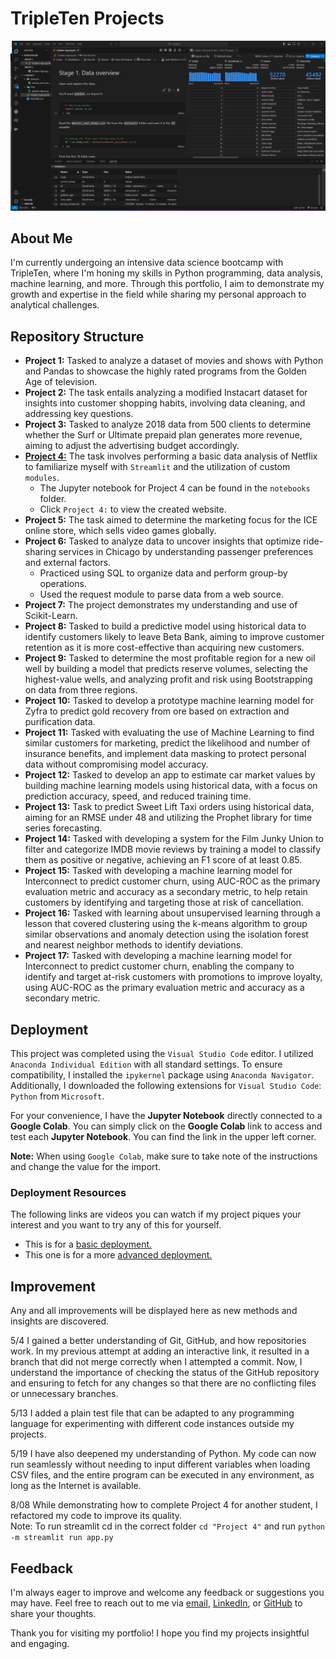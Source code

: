# TripleTen Projects

![Golden Age](./src/img/golden-age.png)

## About Me

I'm currently undergoing an intensive data science bootcamp with TripleTen, where I'm honing my skills in Python programming, data analysis, machine learning, and more. Through this portfolio, I aim to demonstrate my growth and expertise in the field while sharing my personal approach to analytical challenges.

## Repository Structure

- **Project 1:** Tasked to analyze a dataset of movies and shows with Python and Pandas to showcase the highly rated programs from the Golden Age of television.
- **Project 2:** The task entails analyzing a modified Instacart dataset for insights into customer shopping habits, involving data cleaning, and addressing key questions.
- **Project 3:** Tasked to analyze 2018 data from 500 clients to determine whether the Surf or Ultimate prepaid plan generates more revenue, aiming to adjust the advertising budget accordingly.
- **[Project 4:](https://data-science-sj64.onrender.com/)** The task involves performing a basic data analysis of Netflix to familiarize myself with `Streamlit` and the utilization of custom `modules`.
  - The Jupyter notebook for Project 4 can be found in the `notebooks` folder.
  - Click `Project 4:` to view the created website.
- **Project 5:** The task aimed to determine the marketing focus for the ICE online store, which sells video games globally.
- **Project 6:** Tasked to analyze data to uncover insights that optimize ride-sharing services in Chicago by understanding passenger preferences and external factors.  
  - Practiced using SQL to organize data and perform group-by operations.
  - Used the request module to parse data from a web source.
- **Project 7:** The project demonstrates my understanding and use of Scikit-Learn.
- **Project 8:** Tasked to build a predictive model using historical data to identify customers likely to leave Beta Bank, aiming to improve customer retention as it is more cost-effective than acquiring new customers.
- **Project 9:** Tasked to determine the most profitable region for a new oil well by building a model that predicts reserve volumes, selecting the highest-value wells, and analyzing profit and risk using Bootstrapping on data from three regions.
- **Project 10:** Tasked to develop a prototype machine learning model for Zyfra to predict gold recovery from ore based on extraction and purification data.
- **Project 11:** Tasked with evaluating the use of Machine Learning to find similar customers for marketing, predict the likelihood and number of insurance benefits, and implement data masking to protect personal data without compromising model accuracy.
- **Project 12:** Tasked to develop an app to estimate car market values by building machine learning models using historical data, with a focus on prediction accuracy, speed, and reduced training time.
- **Project 13:** Task to predict Sweet Lift Taxi orders using historical data, aiming for an RMSE under 48 and utilizing the Prophet library for time series forecasting.
- **Project 14:** Tasked with developing a system for the Film Junky Union to filter and categorize IMDB movie reviews by training a model to classify them as positive or negative, achieving an F1 score of at least 0.85.
- **Project 15:** Tasked with developing a machine learning model for Interconnect to predict customer churn, using AUC-ROC as the primary evaluation metric and accuracy as a secondary metric, to help retain customers by identifying and targeting those at risk of cancellation.
- **Project 16:** Tasked with learning about unsupervised learning through a lesson that covered clustering using the k-means algorithm to group similar observations and anomaly detection using the isolation forest and nearest neighbor methods to identify deviations.
- **Project 17:** Tasked with developing a machine learning model for Interconnect to predict customer churn, enabling the company to identify and target at-risk customers with promotions to improve loyalty, using AUC-ROC as the primary evaluation metric and accuracy as a secondary metric.

## Deployment

This project was completed using the `Visual Studio Code` editor. I utilized `Anaconda Individual Edition` with all standard settings. To ensure compatibility, I installed the `ipykernel` package using `Anaconda Navigator`. Additionally, I downloaded the following extensions for `Visual Studio Code`: `Python` from `Microsoft`.

For your convenience, I have the **Jupyter Notebook** directly connected to a **Google Colab**. You can simply click on the **Google Colab** link to access and test each **Jupyter Notebook**. You can find the link in the upper left corner.

**Note:** When using `Google Colab`, make sure to take note of the instructions and change the value for the import.

### Deployment Resources

The following links are videos you can watch if my project piques your interest and you want to try any of this for yourself.

- This is for a [basic deployment.](https://www.youtube.com/watch?v=DA6ZAHBPF1U)
- This one is for a more [advanced deployment.](https://www.youtube.com/watch?v=zulGMYg0v6U)

## Improvement

Any and all improvements will be displayed here as new methods and insights are discovered.

5/4
I gained a better understanding of Git, GitHub, and how repositories work. In my previous attempt at adding an interactive link, it resulted in a branch that did not merge correctly when I attempted a commit. Now, I understand the importance of checking the status of the GitHub repository and ensuring to fetch for any changes so that there are no conflicting files or unnecessary branches.

5/13
I added a plain test file that can be adapted to any programming language for experimenting with different code instances outside my projects.

5/19
I have also deepened my understanding of Python. My code can now run seamlessly without needing to input different variables when loading CSV files, and the entire program can be executed in any environment, as long as the Internet is available.

8/08
While demonstrating how to complete Project 4 for another student, I refactored my code to improve its quality.  
Note: To run streamlit cd in the correct folder `cd "Project 4"` and run `python -m streamlit run app.py`

## Feedback

I'm always eager to improve and welcome any feedback or suggestions you may have. Feel free to reach out to me via [email](mailto:alexcoy06@gmail.com), [LinkedIn](https://www.linkedin.com/in/alexander-coy/), or [GitHub](https://github.com/alexcoy06) to share your thoughts.

Thank you for visiting my portfolio! I hope you find my projects insightful and engaging.
